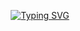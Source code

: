 <p align="center">
  <a href="https://git.io/typing-svg">
    <img src="https://readme-typing-svg.demolab.com?font=Fira+Code&weight=600&size=25&pause=1000&color=ffffff&random=false&width=435&height=40&lines=Ol%C3%A1%2C+eu+sou+Alexsandro+Prates!+%F0%9F%90%8D%F0%9F%92%BB%F0%9F%8C%9F%F0%9F%90%8D" alt="Typing SVG">
  </a>
</p>



